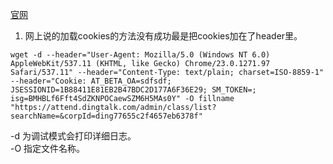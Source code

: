 [官网](https://www.gnu.org/software/wget/manual/wget.html#Overview)           
1. 网上说的加载cookies的方法没有成功最是把cookies加在了header里。    
```
wget -d --header="User-Agent: Mozilla/5.0 (Windows NT 6.0) AppleWebKit/537.11 (KHTML, like Gecko) Chrome/23.0.1271.97 Safari/537.11" --header="Content-Type: text/plain; charset=ISO-8859-1" --header="Cookie: AT_BETA_OA=sdfsdf; JSESSIONID=1B88411E81EB2B47BDC2D177A6F36E29; SM_TOKEN=; isg=BMHBLf6Fft4SdZKNPOCaewSZM6H5MAs0Y" -O fillname  "https://attend.dingtalk.com/admin/class/list?searchName=&corpId=ding77655c2f4657eb6378f"

```
-d 为调试模式会打印详细日志。    
-O 指定文件名称。    

